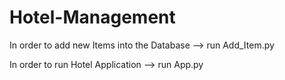 # Hotel-Management
In order to add new Items into the Database --> run Add_Item.py

In order to run Hotel Application --> run App.py
